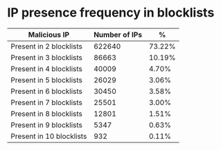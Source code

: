 # IP presence frequency in blocklists
| Malicious IP | Number of IPs | % |
|----|----|----|
| Present in 2 blocklists | 622640 | 73.22% |
| Present in 3 blocklists | 86663 | 10.19% |
| Present in 4 blocklists | 40009 | 4.70% |
| Present in 5 blocklists | 26029 | 3.06% |
| Present in 6 blocklists | 30450 | 3.58% |
| Present in 7 blocklists | 25501 | 3.00% |
| Present in 8 blocklists | 12801 | 1.51% |
| Present in 9 blocklists | 5347 | 0.63% |
| Present in 10 blocklists | 932 | 0.11% |

